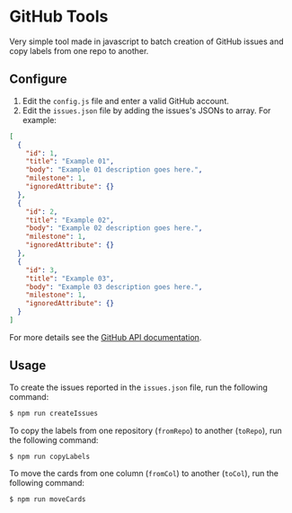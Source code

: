 # GitHub Tools

Very simple tool made in javascript to batch creation of GitHub issues and copy labels from one repo to another.

## Configure

1.  Edit the `config.js` file and enter a valid GitHub account.
2.  Edit the `issues.json` file by adding the issues's JSONs to array. For example:

```json
[
  {
    "id": 1,
    "title": "Example 01",
    "body": "Example 01 description goes here.",
    "milestone": 1,
    "ignoredAttribute": {}
  },
  {
    "id": 2,
    "title": "Example 02",
    "body": "Example 02 description goes here.",
    "milestone": 1,
    "ignoredAttribute": {}
  },
  {
    "id": 3,
    "title": "Example 03",
    "body": "Example 03 description goes here.",
    "milestone": 1,
    "ignoredAttribute": {}
  }
]
```

For more details see the [GitHub API documentation](https://developer.github.com/v3/issues/#create-an-issue).

## Usage

To create the issues reported in the `issues.json` file, run the following command:

```bash
$ npm run createIssues
```

To copy the labels from one repository (`fromRepo`) to another (`toRepo`), run the following command:

```bash
$ npm run copyLabels
```

To move the cards from one column (`fromCol`) to another (`toCol`), run the following command:

```bash
$ npm run moveCards
```
